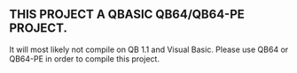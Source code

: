 ## THIS PROJECT A QBASIC QB64/QB64-PE PROJECT. 

It will most likely not compile on QB 1.1 and Visual Basic. Please use QB64 or QB64-PE in order to compile this project.
